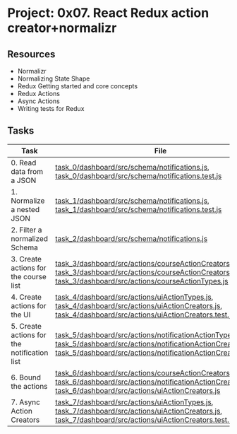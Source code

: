 # Project: 0x07. React Redux action creator+normalizr

## Resources

* Normalizr
* Normalizing State Shape
* Redux Getting started and core concepts
* Redux Actions
* Async Actions
* Writing tests for Redux

## Tasks

| Task | File |
| ---- | ---- |
| 0. Read data from a JSON | [task_0/dashboard/src/schema/notifications.js](./task_0/dashboard/src/schema/notifications.js), [task_0/dashboard/src/schema/notifications.test.js](./task_0/dashboard/src/schema/notifications.test.js) |
| 1. Normalize a nested JSON | [task_1/dashboard/src/schema/notifications.js](./task_1/dashboard/src/schema/notifications.js), [task_1/dashboard/src/schema/notifications.test.js](./task_1/dashboard/src/schema/notifications.test.js) |
| 2. Filter a normalized Schema | [task_2/dashboard/src/schema/notifications.js](./task_2/dashboard/src/schema/notifications.js) |
| 3. Create actions for the course list | [task_3/dashboard/src/actions/courseActionCreators.js](./task_3/dashboard/src/actions/courseActionCreators.js), [task_3/dashboard/src/actions/courseActionCreators.test.js](./task_3/dashboard/src/actions/courseActionCreators.test.js), [task_3/dashboard/src/actions/courseActionTypes.js](./task_3/dashboard/src/actions/courseActionTypes.js) |
| 4. Create actions for the UI | [task_4/dashboard/src/actions/uiActionTypes.js](./task_4/dashboard/src/actions/uiActionTypes.js), [task_4/dashboard/src/actions/uiActionCreators.js](./task_4/dashboard/src/actions/uiActionCreators.js), [task_4/dashboard/src/actions/uiActionCreators.test.js](./task_4/dashboard/src/actions/uiActionCreators.test.js) |
| 5. Create actions for the notification list | [task_5/dashboard/src/actions/notificationActionTypes.js](./task_5/dashboard/src/actions/notificationActionTypes.js), [task_5/dashboard/src/actions/notificationActionCreators.js](./task_5/dashboard/src/actions/notificationActionCreators.js), [task_5/dashboard/src/actions/notificationActionCreators.test.js](./task_5/dashboard/src/actions/notificationActionCreators.test.js) |
| 6. Bound the actions | [task_6/dashboard/src/actions/courseActionCreators.js](./task_6/dashboard/src/actions/courseActionCreators.js), [task_6/dashboard/src/actions/notificationActionCreators.js](./task_6/dashboard/src/actions/notificationActionCreators.js), [task_6/dashboard/src/actions/uiActionCreators.js](./task_6/dashboard/src/actions/uiActionCreators.js) |
| 7. Async Action Creators | [task_7/dashboard/src/actions/uiActionTypes.js](./task_7/dashboard/src/actions/uiActionTypes.js), [task_7/dashboard/src/actions/uiActionCreators.js](./task_7/dashboard/src/actions/uiActionCreators.js), [task_7/dashboard/src/actions/uiActionCreators.test.js](./task_7/dashboard/src/actions/uiActionCreators.test.js) |
